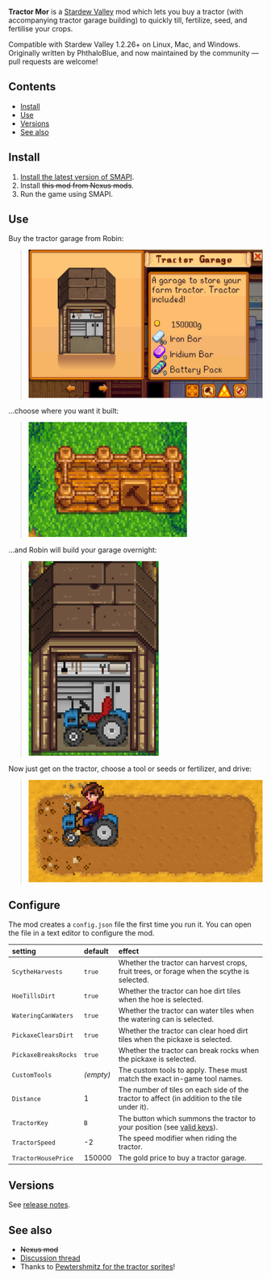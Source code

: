﻿**Tractor Mor** is a [Stardew Valley](http://stardewvalley.net/) mod which lets you buy a tractor
(with accompanying tractor garage building) to quickly till, fertilize, seed, and fertilise your
crops.

Compatible with Stardew Valley 1.2.26+ on Linux, Mac, and Windows. Originally written by PhthaloBlue,
and now maintained by the community — pull requests are welcome!

## Contents
* [Install](#install)
* [Use](#use)
* [Versions](#versions)
* [See also](#see-also)

## Install
1. [Install the latest version of SMAPI](http://canimod.com/for-players/install-smapi).
2. Install <s>this mod from Nexus mods</s>.
3. Run the game using SMAPI.

## Use
Buy the tractor garage from Robin:
> ![](screenshots/buy-garage.png)

...choose where you want it built:
> ![](screenshots/build-garage.png)

...and Robin will build your garage overnight:
> ![](screenshots/final-garage.png)

Now just get on the tractor, choose a tool or seeds or fertilizer, and drive:
> ![](screenshots/tractor.png)

## Configure
The mod creates a `config.json` file the first time you run it. You can open the file in a text
editor to configure the mod.

setting | default | effect
:------ | :------ | :-----
`ScytheHarvests` | `true` | Whether the tractor can harvest crops, fruit trees, or forage when the scythe is selected.
`HoeTillsDirt` | `true` | Whether the tractor can hoe dirt tiles when the hoe is selected.
`WateringCanWaters` | `true` | Whether the tractor can water tiles when the watering can is selected.
`PickaxeClearsDirt` | `true` | Whether the tractor can clear hoed dirt tiles when the pickaxe is selected.
`PickaxeBreaksRocks` | `true` | Whether the tractor can break rocks when the pickaxe is selected.
`CustomTools` | _(empty)_ | The custom tools to apply. These must match the exact in-game tool names.
`Distance` | 1 | The number of tiles on each side of the tractor to affect (in addition to the tile under it).
`TractorKey` | `B` | The button which summons the tractor to your position (see [valid keys](https://msdn.microsoft.com/en-us/library/microsoft.xna.framework.input.keys.aspx)).
`TractorSpeed` | -2 | The speed modifier when riding the tractor.
`TractorHousePrice` | 150000 | The gold price to buy a tractor garage.

## Versions
See [release notes](release-notes.md).

## See also
* <s>Nexus mod</s>
* [Discussion thread](http://community.playstarbound.com/threads/gameplay-mod-tractor-mod.126955/)
* Thanks to [Pewtershmitz for the tractor sprites](http://community.playstarbound.com/threads/tractor-v-1-3-horse-replacement.108604/)!
